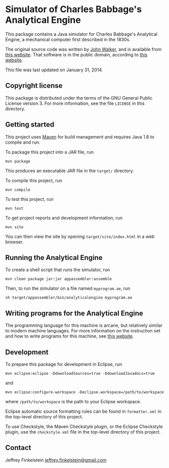 Simulator of Charles Babbage's Analytical Engine
================================================

This package contains a Java simulator for Charles Babbage's Analytical Engine,
a mechanical computer first described in the 1830s.

The original source code was written by [John Walker][1], and is available from
[this website][2]. That software is in the public domain, according to [this
website][3].

This file was last updated on January 31, 2014.

[1]: http://www.fourmilab.ch
[2]: http://www.fourmilab.ch/babbage/contents.html
[3]: http://www.fourmilab.ch/babbage/cmdline.html

Copyright license
-----------------

This package is distributed under the terms of the GNU General Public License
version 3. For more information, see the file `LICENSE` in this directory.

Getting started
---------------

This project uses [Maven](http://maven.apache.org/) for build management and
requires Java 1.8 to compile and run.

To package this project into a JAR file, run

    mvn package

This produces an executable JAR file in the `target/` directory.

To compile this project, run

    mvn compile

To test this project, run

    mvn test

To get project reports and development information, run

    mvn site
  
You can then view the site by opening `target/site/index.html` in a web
browser.

Running the Analytical Engine
-----------------------------

To create a shell script that runs the simulator, run

    mvn clean package jar:jar appassembler:assemble

Then, to run the simulator on a file named `myprogram.ae`, run

    sh target/appassembler/bin/analyticalengine myprogram.ae

Writing programs for the Analytical Engine
------------------------------------------

The programming language for this machine is arcane, but relatively similar to
modern machine languages. For more information on the instruction set and how
to write programs for this machine, see [this website][4].

[4]: http://www.fourmilab.ch/babbage/cards.html

Development
-----------

To prepare this package for development in Eclipse, run

    mvn eclipse:eclipse -DdownloadSources=true -DdownloadJavadocs=true

and

    mvn eclipse:configure-workspace -Declipse.workspace=/path/to/workspace

where `/path/to/workspace` is the path to your Eclipse workspace.

Eclipse automatic source formatting rules can be found in `formatter.xml` in
the top-level directory of this project.

To use Checkstyle, the Maven Checkstyle plugin, or the Eclipse Checkstyle
plugin, use the `checkstyle.xml` file in the top-level directory of this
project.

Contact
-------

Jeffrey Finkelstein <jeffrey.finkelstein@gmail.com>
